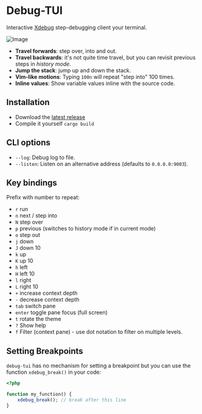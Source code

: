 Debug-TUI
=========

Interactive [Xdebug](https://xdebug.org) step-debugging client your terminal.

![Image](https://github.com/user-attachments/assets/21627682-b2f1-4622-b67d-ff6cd32e4363)

- **Travel forwards**: step over, into and out.
- **Travel backwards**: it's not quite time travel, but you can revisit
  previous steps in _history mode_.
- **Jump the stack**: jump up and down the stack.
- **Vim-like motions**: Typing `100n` will repeat "step into" 100 times.
- **Inline values**: Show variable values inline with the source code.

## Installation

- Download the [latest release](https://github.com/dantleech/debug-tui/releases/latest)
- Compile it yourself `cargo build`

## CLI options

- `--log`: Debug log to file.
- `--listen`: Listen on an alternative address (defaults to `0.0.0.0:9003`).

## Key bindings

Prefix with number to repeat:

- `r`     run
- `n`     next / step into
- `N`     step over
- `p`     previous (switches to history mode if in current mode)
- `o`     step out
- `j`     down
- `J`     down 10
- `k`     up
- `K`     up 10
- `h`     left
- `H`     left 10
- `l`     right
- `L`     right 10
- `+`     increase context depth
- `-`     decrease context depth
- `tab`   switch pane
- `enter` toggle pane focus (full screen)
- `t`     rotate the theme
- `?`     Show help
- `f`     Filter (context pane) - use dot notation to filter on multiple levels.

## Setting Breakpoints

`debug-tui` has no mechanism for setting a breakpoint but you can use the
function `xdebug_break()` in your code:

```php
<?php

function my_function() {
    xdebug_break(); // break after this line
}
```
